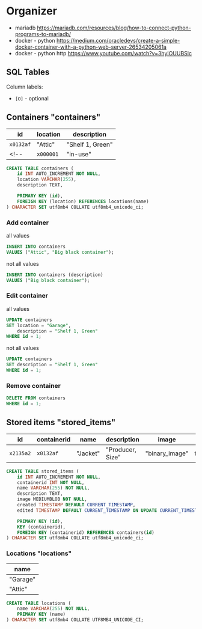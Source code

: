 # Organizer

- mariadb https://mariadb.com/resources/blog/how-to-connect-python-programs-to-mariadb/
- docker - python https://medium.com/oracledevs/create-a-simple-docker-container-with-a-python-web-server-26534205061a
- docker - python http https://www.youtube.com/watch?v=3hyIOUUBSlc

## SQL Tables

Column labels:

- `[O]` - optional


## Containers "containers"

| id          | location       | description        |
|-------------|----------------|--------------------|
| `x0132af`   | "Attic"        | "Shelf 1, Green"   |
<!-- | `x000001`   | "in-use"    | "in-use"       | "Out of the box"   | -->

```sql
CREATE TABLE containers (
    id INT AUTO_INCREMENT NOT NULL,
    location VARCHAR(255),
    description TEXT,

    PRIMARY KEY (id),
    FOREIGN KEY (location) REFERENCES locations(name)
) CHARACTER SET utf8mb4 COLLATE utf8mb4_unicode_ci;
```

### Add container

all values

```sql
INSERT INTO containers
VALUES ("Attic", "Big black container");
```

not all values

```sql
INSERT INTO containers (description)
VALUES ("Big black container");
```

### Edit container

all values

```sql
UPDATE containers
SET location = "Garage",
    description = "Shelf 1, Green"
WHERE id = 1;
```

not all values

```sql
UPDATE containers
SET description = "Shelf 1, Green"
WHERE id = 1;
```

### Remove container
```sql
DELETE FROM containers
WHERE id = 1;
```

## Stored items "stored_items"

<!-- The goal: -->
<!-- | id          | containerid    | name        | description [O]    | category [O]   | image [O]      | created    | last edited|
|-------------|----------------|-------------|--------------------|----------------|----------------|------------|------------|
| `x2135a2`   | `x0132af`      | "Jacket"    | "Producer, Size"   | "Clothes"      | "binary_image" | timestamp  | timestamp  | -->

<!-- Basic -->
| id          | containerid    | name        | description        | image          | created    | edited     |
|-------------|----------------|-------------|--------------------|----------------|------------|------------|
| `x2135a2`   | `x0132af`      | "Jacket"    | "Producer, Size"   | "binary_image" | timestamp  | timestamp  |


```sql
CREATE TABLE stored_items (
    id INT AUTO_INCREMENT NOT NULL,
    containerid INT NOT NULL,
    name VARCHAR(255) NOT NULL,
    description TEXT,
    image MEDIUMBLOB NOT NULL,
    created TIMESTAMP DEFAULT CURRENT_TIMESTAMP,
    edited TIMESTAMP DEFAULT CURRENT_TIMESTAMP ON UPDATE CURRENT_TIMESTAMP,

    PRIMARY KEY (id),
    KEY (containerid),
    FOREIGN KEY (containerid) REFERENCES containers(id)
) CHARACTER SET utf8mb4 COLLATE utf8mb4_unicode_ci;
```

<!--
    UNIQUE (name) -->

<!-- ## TODO


### Elements in use "elements-in-use"

Note: copy table of "elements" or simple container called "in use"

**Note:**
Used for elements temporarily taken out from container - in use.
Thanks to this entry is not lost (name, image, description).

### Users ?????

| id    | username | password |
|-------|----------|----------|
| `x69` | `wasu`   | "qwerty" |

### Categories "categories" ?????

| id          | name        |
|-------------|-------------|
| `x12`       | "Clothes"   |
| `x16`       | "Shoes"     |-->

### Locations "locations"

| name        |
|-------------|
| "Garage"    |
| "Attic"     | 

```sql
CREATE TABLE locations (
    name VARCHAR(255) NOT NULL,
    PRIMARY KEY (name)
) CHARACTER SET utf8mb4 COLLATE UTF8MB4_UNICODE_CI;
```